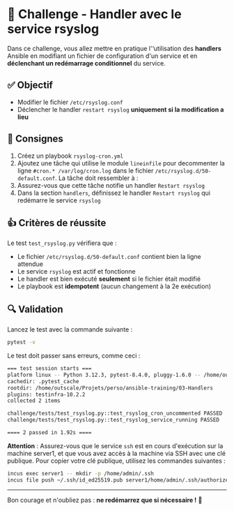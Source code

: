 # 🎯 Challenge - Handler avec le service rsyslog

Dans ce challenge, vous allez mettre en pratique l'‘utilisation des **handlers**
Ansible en modifiant un fichier de configuration d'un service et en
**déclenchant un redémarrage conditionnel** du service.

## ✅ Objectif

* Modifier le fichier `/etc/rsyslog.conf`
* Déclencher le handler `restart rsyslog` **uniquement si la modification a
  lieu**

## 🧹 Consignes

1. Créez un playbook `rsyslog-cron.yml`
2. Ajoutez une tâche qui utilise le module `lineinfile` pour decommenter la ligne
   `#cron.* /var/log/cron.log` dans le fichier `/etc/rsyslog.d/50-default.conf`. La tâche doit
   ressembler à :
3. Assurez-vous que cette tâche notifie un handler `Restart rsyslog`
4. Dans la section `handlers`, définissez le handler `Restart rsyslog` qui
   redémarre le service `rsyslog`

## 👍 Critères de réussite

Le test `test_rsyslog.py` vérifiera que :

* Le fichier `/etc/rsyslog.d/50-default.conf` contient bien la ligne attendue
* Le service `rsyslog` est actif et fonctionne
* Le handler est bien exécuté **seulement** si le fichier était modifié
* Le playbook est **idempotent** (aucun changement à la 2e exécution)

## 🔍 Validation

Lancez le test avec la commande suivante :

```bash
pytest -v
```

Le test doit passer sans erreurs, comme ceci :

```bash
=== test session starts ===
platform linux -- Python 3.12.3, pytest-8.4.0, pluggy-1.6.0 -- /home/outscale/.local/share/pipx/venvs/pytest/bin/python
cachedir: .pytest_cache
rootdir: /home/outscale/Projets/perso/ansible-training/03-Handlers
plugins: testinfra-10.2.2
collected 2 items

challenge/tests/test_rsyslog.py::test_rsyslog_cron_uncommented PASSED                                                                                                                                                                                                           [ 50%]
challenge/tests/test_rsyslog.py::test_rsyslog_service_running PASSED                                                                                                                                                                                                            [100%]

==== 2 passed in 1.92s ====
```

**Attention** : Assurez-vous que le service `ssh` est en cours d'exécution
sur la machine server1, et que vous avez accès à la machine via SSH avec une clé
publique. Pour copier votre clé publique, utilisez les commandes suivantes :

```bash
incus exec server1 -- mkdir -p /home/admin/.ssh
incus file push ~/.ssh/id_ed25519.pub server1/home/admin/.ssh/authorized_keys
```

---

Bon courage et n'oubliez pas : **ne redémarrez que si nécessaire !** 🧪
